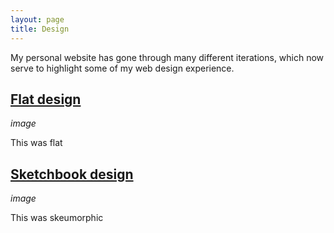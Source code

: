 ```yaml
---
layout: page
title: Design
---
```


My personal website has gone through many different iterations, which now serve to highlight some of my web design experience.

## [Flat design](//old-flat.bennorris.org)

_image_

This was flat


## [Sketchbook design](//old-sketchbook.bennorris.org)

_image_

This was skeumorphic
